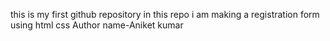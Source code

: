this is my first github repository
in this repo i  am making a registration form using html css
Author name-Aniket kumar
